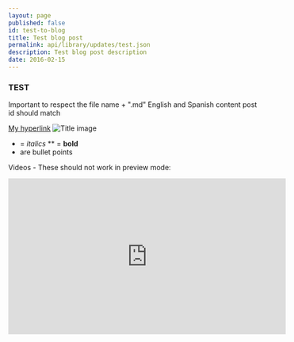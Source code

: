 ```yaml
---
layout: page
published: false 
id: test-to-blog
title: Test blog post
permalink: api/library/updates/test.json
description: Test blog post description
date: 2016-02-15
---
```

 
### TEST

Important to respect the file name + ".md"
English and Spanish content post id should match

[My hyperlink](http://www.google.com)
![Title image](https://upload.wikimedia.org/wikipedia/commons/3/32/House_sparrow04.jpg)

* = *italics*
** = **bold**
* are bullet points

Videos - These should not work in preview mode:
<iframe width="560" height="315" src="https://www.youtube.com/embed/fBCAOjAS9d4" frameborder="0" allowfullscreen></iframe>
